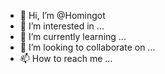 - 👋 Hi, I’m @Homingot
- 👀 I’m interested in ...
- 🌱 I’m currently learning ...
- 💞️ I’m looking to collaborate on ...
- 📫 How to reach me ...

<!---
Homingot/Homingot is a ✨ special ✨ repository because its `README.md` (this file) appears on your GitHub profile.
You can click the Preview link to take a look at your changes.
--->
